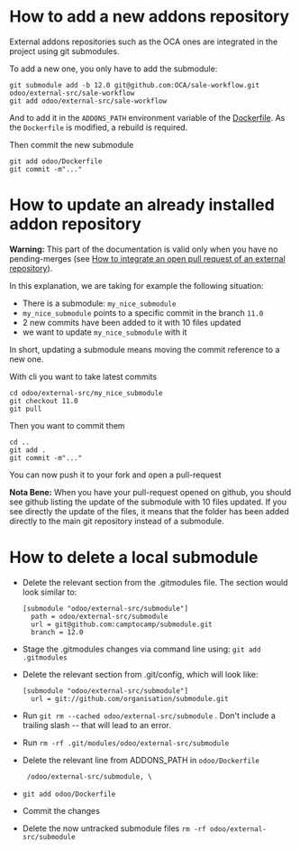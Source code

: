 # How to add a new addons repository

External addons repositories such as the OCA ones are integrated in
the project using git submodules.

To add a new one, you only have to add the submodule:

```
git submodule add -b 12.0 git@github.com:OCA/sale-workflow.git odoo/external-src/sale-workflow
git add odoo/external-src/sale-workflow
```

And to add it in the `ADDONS_PATH` environment variable of the
[Dockerfile](../odoo/Dockerfile). As the `Dockerfile` is modified, a rebuild is
required.

Then commit the new submodule

```
git add odoo/Dockerfile
git commit -m"..."
```

# How to update an already installed addon repository

**Warning:** This part of the documentation is valid only when you have no pending-merges
(see [How to integrate an open pull request of an external repository](./how-to-integrate-pull-request.md)).

In this explanation, we are taking for example the following situation:
- There is a submodule: `my_nice_submodule`
- `my_nice_submodule` points to a specific commit in the branch `11.0`
- 2 new commits have been added to it with 10 files updated
- we want to update `my_nice_submodule` with it

In short, updating a submodule means moving the commit reference to a new one.

With cli you want to take latest commits
```
cd odoo/external-src/my_nice_submodule
git checkout 11.0
git pull
```
Then you want to commit them
```
cd ..
git add .
git commit -m"..."
```

You can now push it to your fork and open a pull-request

**Nota Bene:**
When you have your pull-request opened on github, you should see github listing the update
of the submodule with 10 files updated. If you see directly the update of the files, it means
that the folder has been added directly to the main git repository instead of a submodule.

# How to delete a local submodule

* Delete the relevant section from the .gitmodules file.  The section would look similar to:

  ```
  [submodule "odoo/external-src/submodule"]
  	path = odoo/external-src/submodule
  	url = git@github.com:camptocamp/submodule.git
  	branch = 12.0
  ```

* Stage the .gitmodules changes via command line using: `git add .gitmodules`

* Delete the relevant section from .git/config, which will look like:

  ```
  [submodule "odoo/external-src/submodule"]
	url = git://github.com/organisation/submodule.git
  ```

* Run `git rm --cached odoo/external-src/submodule` .  Don't include a trailing slash -- that will lead to an error.

* Run `rm -rf .git/modules/odoo/external-src/submodule`

* Delete the relevant line from ADDONS_PATH in `odoo/Dockerfile`

  ```
   /odoo/external-src/submodule, \
  ```

* `git add odoo/Dockerfile`

* Commit the changes

* Delete the now untracked submodule files `rm -rf odoo/external-src/submodule`
